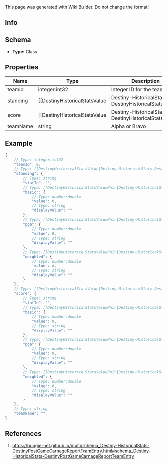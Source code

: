 <span class="wiki-builder">This page was generated with Wiki Builder. Do not change the format!</span>

## Info

## Schema
* **Type:** Class

## Properties
Name | Type | Description
---- | ---- | -----------
teamId | integer:int32 | Integer ID for the team.
standing | [[DestinyHistoricalStatsValue|Destiny-HistoricalStats-DestinyHistoricalStatsValue]] | Team's standing relative to other teams.
score | [[DestinyHistoricalStatsValue|Destiny-HistoricalStats-DestinyHistoricalStatsValue]] | Score earned by the team
teamName | string | Alpha or Bravo

## Example
```javascript
{
    // Type: integer:int32
    "teamId": 0,
    // Type: [[DestinyHistoricalStatsValue|Destiny-HistoricalStats-DestinyHistoricalStatsValue]]
    "standing": {
        // Type: string
        "statId": "",
        // Type: [[DestinyHistoricalStatsValuePair|Destiny-HistoricalStats-DestinyHistoricalStatsValuePair]]
        "basic": {
            // Type: number:double
            "value": 0,
            // Type: string
            "displayValue": ""
        },
        // Type: [[DestinyHistoricalStatsValuePair|Destiny-HistoricalStats-DestinyHistoricalStatsValuePair]]
        "pga": {
            // Type: number:double
            "value": 0,
            // Type: string
            "displayValue": ""
        },
        // Type: [[DestinyHistoricalStatsValuePair|Destiny-HistoricalStats-DestinyHistoricalStatsValuePair]]
        "weighted": {
            // Type: number:double
            "value": 0,
            // Type: string
            "displayValue": ""
        }
    },
    // Type: [[DestinyHistoricalStatsValue|Destiny-HistoricalStats-DestinyHistoricalStatsValue]]
    "score": {
        // Type: string
        "statId": "",
        // Type: [[DestinyHistoricalStatsValuePair|Destiny-HistoricalStats-DestinyHistoricalStatsValuePair]]
        "basic": {
            // Type: number:double
            "value": 0,
            // Type: string
            "displayValue": ""
        },
        // Type: [[DestinyHistoricalStatsValuePair|Destiny-HistoricalStats-DestinyHistoricalStatsValuePair]]
        "pga": {
            // Type: number:double
            "value": 0,
            // Type: string
            "displayValue": ""
        },
        // Type: [[DestinyHistoricalStatsValuePair|Destiny-HistoricalStats-DestinyHistoricalStatsValuePair]]
        "weighted": {
            // Type: number:double
            "value": 0,
            // Type: string
            "displayValue": ""
        }
    },
    // Type: string
    "teamName": ""
}

```

## References
1. https://bungie-net.github.io/multi/schema_Destiny-HistoricalStats-DestinyPostGameCarnageReportTeamEntry.html#schema_Destiny-HistoricalStats-DestinyPostGameCarnageReportTeamEntry
